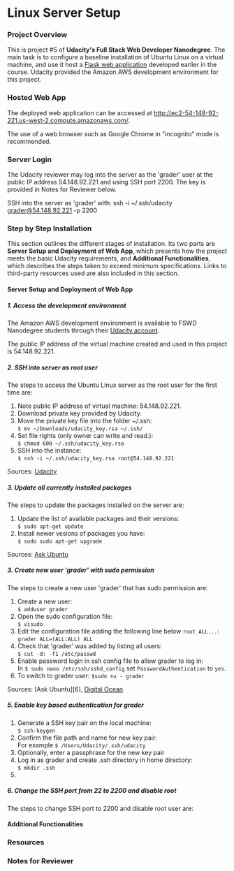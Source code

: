 # Linux Server Setup

### Project Overview
This is project #5 of **Udacity's Full Stack Web Developer Nanodegree**.
The main task is to configure a baseline installation of Ubuntu Linux
on a virtual machine, and use it host a [Flask web application][1] 
developed earlier in the course. Udacity provided the Amazon AWS development
environment for this project.

### Hosted Web App

The deployed web application can be accessed at
http://ec2-54-148-92-221.us-west-2.compute.amazonaws.com/. 

The use of a web browser such as Google Chrome in "incognito" mode is recommended.

### Server Login

The Udacity reviewer may log into the server as the 'grader' user
at the public IP address 54.148.92.221 and using SSH port 2200. The
key is provided in Notes for Reviewer below.

SSH into the server as 'grader' with: ssh -i ~/.ssh/udacity grader@54.148.92.221 -p 2200

### Step by Step Installation
This section outlines the different stages of installation. Its two parts
are **Server Setup and Deployment of Web App**, which presents how the project
meets the basic Udacity requirements, and **Additional Functionalities**, 
which describes the steps taken to exceed minimum specifications. Links to 
third-party resources used are also included in this section. 

#### Server Setup and Deployment of Web App

##### 1. Access the development environment
The Amazon AWS development environment is available to FSWD Nanodegree
students through their [Udacity account][2].

The public IP address of the virtual machine created and used in this project
is 54.148.92.221.

##### 2. SSH into server as root user
The steps to access the Ubuntu Linux server as the root user for the first
time are:

1. Note public IP address of virtual machine: 54.148.92.221.
2. Download private key provided by Udacity.
3. Move the private key file into the folder ~/.ssh:  
  `$ mv ~/Downloads/udacity_key.rsa ~/.ssh/`
4. Set file rights (only owner can write and read.):  
  `$ chmod 600 ~/.ssh/udacity_key.rsa`
5. SSH into the instance:  
  `$ ssh -i ~/.ssh/udacity_key.rsa root@54.148.92.221` 

Sources: [Udacity][3]

##### 3. Update all currently installed packages
The steps to update the packages installed on the server are:

1. Update the list of available packages and their versions:  
  `$ sudo apt-get update`
2. Install newer vesions of packages you have:  
  `$ sudo sudo apt-get upgrade`

Sources: [Ask Ubuntu][4]

##### 3. Create new user 'grader' with sudo permission
The steps to create a new user 'grader' that has sudo permission are:

1. Create a new user:  
  `$ adduser grader`
2. Open the sudo configuration file:  
  `$ visudo`
3. Edit the configuration file adding the following line below `root ALL...`:  
  `grader ALL=(ALL:ALL) ALL`
4. Check that 'grader' was added by listing all users:    
  `$ cut -d: -f1 /etc/passwd`
5. Enable password login in ssh config file to allow grader to log in:   
   In `$ sudo nano /etc/ssh/sshd_config` set `PasswordAuthentication` to `yes`.
6. To switch to grader user:
  `$sudo su - grader`

Sources: [Ask Ubuntu][6], [Digital Ocean][5]

##### 5. Enable key based authentication for grader

1. Generate a SSH key pair on the local machine:  
  `$ ssh-keygen`
2. Confirm the file path and name for new key pair:  
   For example `$ /Users/Udacity/.ssh/udacity`
3. Optionally, enter a passphrase for the new key pair
4. Log in as grader and create .ssh directory in home directory:  
   `$ mkdir .ssh`
5. 

##### 6. Change the SSH port from 22 to 2200 and disable root
The steps to change SSH port to 2200 and disable root user are:




#### Additional Functionalities

### Resources

### Notes for Reviewer

[1]: https://github.com/robertozanchi/catalog-app
[2]: https://www.udacity.com/account#!/development_environment
[3]: https://www.udacity.com/account#!/development_environment
[4]: http://askubuntu.com/questions/94102/what-is-the-difference-between-apt-get-update-and-upgrade "What is the difference between apt-get update and upgrade?"
[5]: https://www.digitalocean.com/community/tutorials/how-to-add-and-delete-users-on-an-ubuntu-14-04-vps
[4]: http://askubuntu.com/questions/410244/a-command-to-list-all-users-and-how-to-add-delete-modify-users "How to list, add, delete and modify users"

